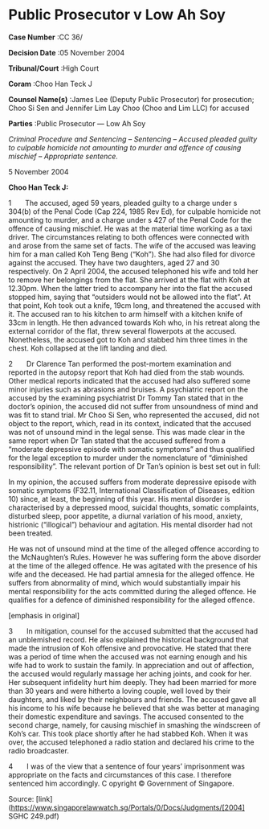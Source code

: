 # Public Prosecutor v Low Ah Soy 



**Case Number** :CC 36/ 

**Decision Date** :05 November 2004 

**Tribunal/Court** :High Court 

**Coram** :Choo Han Teck J 

**Counsel Name(s)** :James Lee (Deputy Public Prosecutor) for prosecution; Choo Si Sen and Jennifer Lim Lay Choo (Choo and Lim LLC) for accused 

**Parties** :Public Prosecutor — Low Ah Soy 

_Criminal Procedure and Sentencing_ – _Sentencing_ – _Accused pleaded guilty to culpable homicide not amounting to murder and offence of causing mischief_ – _Appropriate sentence._ 

5 November 2004 

**Choo Han Teck J:** 

1       The accused, aged 59 years, pleaded guilty to a charge under s 304(b) of the Penal Code (Cap 224, 1985 Rev Ed), for culpable homicide not amounting to murder, and a charge under s 427 of the Penal Code for the offence of causing mischief. He was at the material time working as a taxi driver. The circumstances relating to both offences were connected with and arose from the same set of facts. The wife of the accused was leaving him for a man called Koh Teng Beng (“Koh”). She had also filed for divorce against the accused. They have two daughters, aged 27 and 30 respectively. On 2 April 2004, the accused telephoned his wife and told her to remove her belongings from the flat. She arrived at the flat with Koh at 12.30pm. When the latter tried to accompany her into the flat the accused stopped him, saying that “outsiders would not be allowed into the flat”. At that point, Koh took out a knife, 19cm long, and threatened the accused with it. The accused ran to his kitchen to arm himself with a kitchen knife of 33cm in length. He then advanced towards Koh who, in his retreat along the external corridor of the flat, threw several flowerpots at the accused. Nonetheless, the accused got to Koh and stabbed him three times in the chest. Koh collapsed at the lift landing and died. 

2       Dr Clarence Tan performed the post-mortem examination and reported in the autopsy report that Koh had died from the stab wounds. Other medical reports indicated that the accused had also suffered some minor injuries such as abrasions and bruises. A psychiatric report on the accused by the examining psychiatrist Dr Tommy Tan stated that in the doctor’s opinion, the accused did not suffer from unsoundness of mind and was fit to stand trial. Mr Choo Si Sen, who represented the accused, did not object to the report, which, read in its context, indicated that the accused was not of unsound mind in the legal sense. This was made clear in the same report when Dr Tan stated that the accused suffered from a “moderate depressive episode with somatic symptoms” and thus qualified for the legal exception to murder under the nomenclature of “diminished responsibility”. The relevant portion of Dr Tan’s opinion is best set out in full: 

 In my opinion, the accused suffers from moderate depressive episode with somatic symptoms (F32.11, International Classification of Diseases, edition 10) since, at least, the beginning of this year. His mental disorder is characterised by a depressed mood, suicidal thoughts, somatic complaints, disturbed sleep, poor appetite, a diurnal variation of his mood, anxiety, histrionic (“illogical”) behaviour and agitation. His mental disorder had not been treated. 


 He was not of unsound mind at the time of the alleged offence according to the McNaughten’s Rules. However he was suffering form the above disorder at the time of the alleged offence. He was agitated with the presence of his wife and the deceased. He had partial amnesia for the alleged offence. He suffers from abnormality of mind, which would substantially impair his mental responsibility for the acts committed during the alleged offence. He qualifies for a defence of diminished responsibility for the alleged offence. 

 [emphasis in original] 

3       In mitigation, counsel for the accused submitted that the accused had an unblemished record. He also explained the historical background that made the intrusion of Koh offensive and provocative. He stated that there was a period of time when the accused was not earning enough and his wife had to work to sustain the family. In appreciation and out of affection, the accused would regularly massage her aching joints, and cook for her. Her subsequent infidelity hurt him deeply. They had been married for more than 30 years and were hitherto a loving couple, well loved by their daughters, and liked by their neighbours and friends. The accused gave all his income to his wife because he believed that she was better at managing their domestic expenditure and savings. The accused consented to the second charge, namely, for causing mischief in smashing the windscreen of Koh’s car. This took place shortly after he had stabbed Koh. When it was over, the accused telephoned a radio station and declared his crime to the radio broadcaster. 

4       I was of the view that a sentence of four years’ imprisonment was appropriate on the facts and circumstances of this case. I therefore sentenced him accordingly. C opyright © Government of Singapore. 


Source: [link](https://www.singaporelawwatch.sg/Portals/0/Docs/Judgments/[2004] SGHC 249.pdf)
